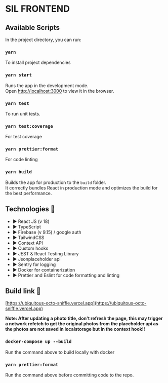 # SIL FRONTEND

## Available Scripts

In the project directory, you can run:

### `yarn `

To install project dependencies

### `yarn start`

Runs the app in the development mode.\
Open [http://localhost:3000](http://localhost:3000) to view it in the browser.

### `yarn test`

To run unit tests.

### `yarn test:coverage`

For test coverage

### `yarn prettier:format`

For code linting

### `yarn build`

Builds the app for production to the `build` folder.\
It correctly bundles React in production mode and optimizes the build for the best performance.

## **Technologies 🧪**

- ▶️ React JS (v 18)
- ▶️ TypeScript
- ▶️ Firebase (v 9.15) / google auth
- ▶️ TailwindCSS
- ▶️ Context API
- ▶️ Custom hooks
- ▶️ JEST & React Testing Library
- ▶️ Jsonplaceholder api
- ▶️ Sentry for logging
- ▶️ Docker for containerization
- ▶️ Prettier and Eslint for code formatting and linting

## **Build link 🧪**

[https://ubiquitous-octo-sniffle.vercel.app](https://ubiquitous-octo-sniffle.vercel.app)

**Note: After updating a photo title, don't refresh the page, this may trigger a network refetch to get the original photos from the placeholder api as the photos are not saved in localstorage but in the context hook!!**

### `docker-compose up --build`

Run the command above to build locally with docker

### `yarn prettier:format`

Run the command above before committing code to the repo.
